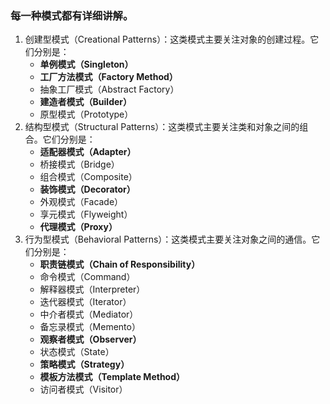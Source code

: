 ### 每一种模式都有详细讲解。
1. 创建型模式（Creational Patterns）：这类模式主要关注对象的创建过程。它们分别是：
   - **单例模式（Singleton）**
   - **工厂方法模式（Factory Method）**
   - 抽象工厂模式（Abstract Factory）
   - **建造者模式（Builder）**
   - 原型模式（Prototype）
2. 结构型模式（Structural Patterns）：这类模式主要关注类和对象之间的组合。它们分别是：
   - **适配器模式（Adapter）**
   - 桥接模式（Bridge）
   - 组合模式（Composite）
   - **装饰模式（Decorator）**
   - 外观模式（Facade）
   - 享元模式（Flyweight）
   - **代理模式（Proxy）**
3. 行为型模式（Behavioral Patterns）：这类模式主要关注对象之间的通信。它们分别是：
   - **职责链模式（Chain of Responsibility）**
   - 命令模式（Command）
   - 解释器模式（Interpreter）
   - 迭代器模式（Iterator）
   - 中介者模式（Mediator）
   - 备忘录模式（Memento）
   - **观察者模式（Observer）**
   - 状态模式（State）
   - **策略模式（Strategy）**
   - **模板方法模式（Template Method）**
   - 访问者模式（Visitor）
